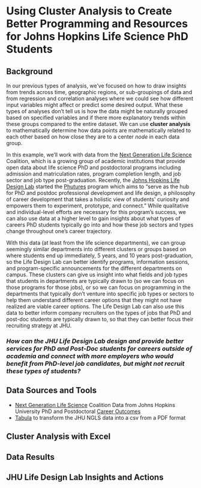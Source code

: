 # Using Cluster Analysis to Create Better Programming and Resources for Johns Hopkins Life Science PhD Students

## Background

In our previous types of analysis, we’ve focused on how to draw insights from trends across time, geographic regions, or sub-groupings of data and from regression and correlation analyses where we could see how different input variables might affect or predict some desired output. What these types of analyses don’t tell us is how the data might be naturally grouped based on specified variables and if there more explanatory trends within these groups compared to the entire dataset. We can use __cluster analysis__ to mathematically determine how data points are mathematically related to each other based on how close they are to a center *node* in each data group. 

In this example, we’ll work with data from the [Next Generation Life Science](http://nglscoalition.org/coalition-data/#close) Coalition, which is a growing group of academic institutions that provide open data about life science PhD and postdoctoral programs including admission and matriculation rates, program completion length, and job sector and job type post-graduation. Recently, the [Johns Hopkins Life Design Lab](https://studentaffairs.jhu.edu/life-design/) started the [Phutures](https://hub.jhu.edu/2020/02/25/hopkins-launches-phutures-999-em0-art1-dtd-news/) program which aims to “serve as the hub for PhD and postdoc professional development and life design, a philosophy of career development that takes a holistic view of students' curiosity and empowers them to experiment, prototype, and connect.” While qualitative and individual-level efforts are necessary for this program’s success, we can also use data at a higher level to gain insights about what types of careers PhD students typically go into and how these job sectors and types change throughout one’s career trajectory. 

With this data (at least from the life science departments), we can group seemingly similar departments into different clusters or groups based on where students end up immediately, 5 years, and 10 years post-graduation, so the Life Design Lab can better identify programs, information sessions, and program-specific announcements for the different departments on campus. These clusters can give us insight into what fields and job types that students in departments are typically drawn to (so we can focus on those programs for those jobs), or so we can focus on programming in the departments that typically don’t venture into specific job types or sectors to help them understand different career options that they might not have realized are viable career options. The Life Design Lab can also use this data to better inform company recruiters on the types of jobs that PhD and post-doc students are typically drawn to, so that they can better focus their recruiting strategy at JHU.

### __*How can the JHU Life Design Lab design and provide better services for PhD and Post-Doc students for careers outside of academia and connect with more employers who would benefit from PhD-level job candidates, but might not recruit these types of students?*__

## Data Sources and Tools

- [Next Generation Life Science](http://nglscoalition.org/coalition-data/#close) Coalition Data from Johns Hopkins University PhD and Postdoctoral [Career Outcomes](https://provost.jhu.edu/education/graduate-and-professional-education/cngls/career-outcomes-tabular-format/)
- [Tabula](https://tabula.technology/) to transform the JHU NGLS data into a csv from a PDF format

## Cluster Analysis with Excel

## Data Results

## JHU Life Design Lab Insights and Actions

